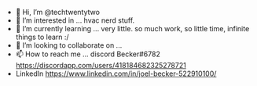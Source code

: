 - 👋 Hi, I’m @techtwentytwo
- 👀 I’m interested in ... hvac nerd stuff.
- 🌱 I’m currently learning ... very little. so much work, so little time, infinite things to learn :/
- 💞️ I’m looking to collaborate on ...
- 📫 How to reach me ... discord Becker#6782 https://discordapp.com/users/418184682325278721
- LinkedIn https://www.linkedin.com/in/joel-becker-522910100/

<!---
techtwentytwo/techtwentytwo is a ✨ special ✨ repository because its `README.md` (this file) appears on your GitHub profile.
You can click the Preview link to take a look at your changes.
--->
